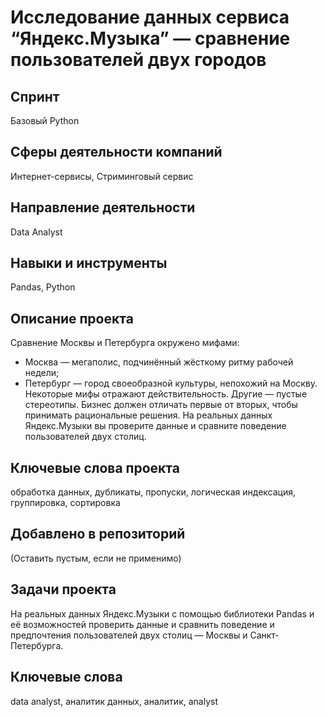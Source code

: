 # Исследование данных сервиса “Яндекс.Музыка” — сравнение пользователей двух городов

## Спринт
Базовый Python

## Сферы деятельности компаний
Интернет-сервисы, Стриминговый сервис

## Направление деятельности
Data Analyst

## Навыки и инструменты
Pandas, Python

## Описание проекта
Сравнение Москвы и Петербурга окружено мифами: 
- Москва — мегаполис, подчинённый жёсткому ритму рабочей недели;
- Петербург — город своеобразной культуры, непохожий на Москву.
Некоторые мифы отражают действительность. Другие — пустые стереотипы. Бизнес должен отличать первые от вторых, чтобы принимать рациональные решения. На реальных данных Яндекс.Музыки вы проверите данные и сравните поведение пользователей двух столиц.

## Ключевые слова проекта
обработка данных, дубликаты, пропуски, логическая индексация, группировка, сортировка

## Добавлено в репозиторий
(Оставить пустым, если не применимо)

## Задачи проекта
На реальных данных Яндекс.Музыки c помощью библиотеки Pandas и её возможностей проверить данные и сравнить поведение и предпочтения пользователей двух столиц — Москвы и Санкт-Петербурга.

## Ключевые слова
data analyst, аналитик данных, аналитик, analyst
